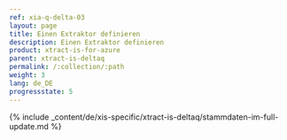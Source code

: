 ```yaml
---
ref: xia-q-delta-03
layout: page
title: Einen Extraktor definieren
description: Einen Extraktor definieren
product: xtract-is-for-azure
parent: xtract-is-deltaq
permalink: /:collection/:path
weight: 3
lang: de_DE
progressstate: 5
---
```

{% include _content/de/xis-specific/xtract-is-deltaq/stammdaten-im-full-update.md %}
